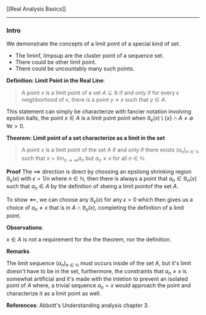 [[Real Analysis Basics]]


---
### **Intro**

We demonstrate the concepts of a limit point of a special kind of set. 
* The liminf, limpsup are the cluster point of a sequence set. 
* There could be other limit point. 
* There could be uncountably many such points.

**Definition: Limit Point in the Real Line**: 
> A point $x$ is a limit point of a set $A\subseteq \mathbb R$ if and only if for every $\epsilon$ neighborhood of $x$, there is a point $y\neq x$ such that $y\in A$. 

This statement can simply be characterize with fancier notation involving epsilon balls, the point $x\in A$ is a limit point point when $\mathbb B_\epsilon(x)\setminus \{x\}\cap A \neq \emptyset \; \forall \epsilon > 0$. 

**Theorem: Limit point of a set characterize as a limit in the set**
> A point $x$ is a limit point of the set $A$ if and only if there exists $(a_n)_{n\in \mathbb N}$ such that $x= \lim_{n\rightarrow \infty}a_n$ but $a_n\neq x$ for all $n\in \mathbb N$. 

**Proof**
The $\implies$ direction is direct by choosing an epsilong shrinking region $\mathbb B_\epsilon(x)$ with $\epsilon = 1/n$ where $n\in \mathbb N$, then there is always a point that $a_n\in \mathbb B_n(x)$ such that $a_n \in A$ by the definition of $x$being a limit pointof the set $A$. 

To show $\impliedby$, we can choose any $\mathbb B_\epsilon(x)$ for any $\epsilon > 0$ which then gives us a choice of $a_n\neq x$ that is in $A \cap \mathbb B_\epsilon(x)$, completing the definition of a limit point.  

**Observations**: 

$x\in A$ is not a requirement for the the theorem, nor the definition. 

**Remarks**

The limit sequence $(a_n)_{n\in \mathbb N}$ must occurs inside of the set $A$, but it's limit doesn't have to be in the set, furthermore, the constraints that $a_n \neq x$ is somewhat artificial and it's made with the intetion to prevent an isolated point of $A$ where, a trivial sequence $a_n = x$ would approach the point and characterize it as a limit point as well.


**References**: Abbott's Understanding analysis chapter 3. 

